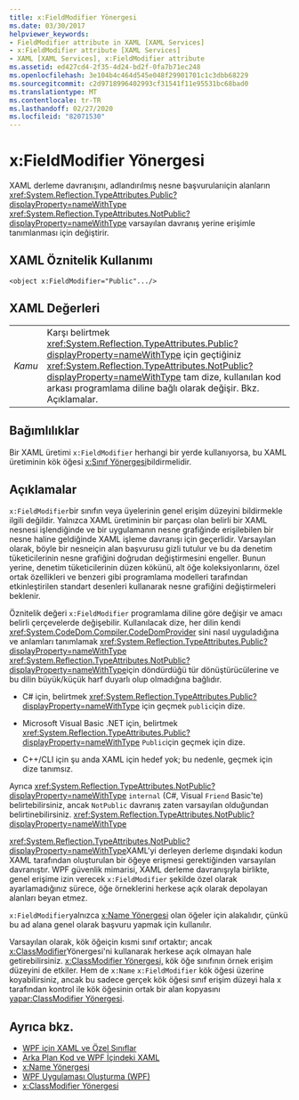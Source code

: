```yaml
---
title: x:FieldModifier Yönergesi
ms.date: 03/30/2017
helpviewer_keywords:
- FieldModifier attribute in XAML [XAML Services]
- x:FieldModifier attribute [XAML Services]
- XAML [XAML Services], x:FieldModifier attribute
ms.assetid: ed427cd4-2f35-4d24-bd2f-0fa7b71ec248
ms.openlocfilehash: 3e104b4c464d545e048f29901701c1c3dbb68229
ms.sourcegitcommit: c2d9718996402993cf31541f11e95531bc68bad0
ms.translationtype: MT
ms.contentlocale: tr-TR
ms.lasthandoff: 02/27/2020
ms.locfileid: "82071530"
---
```

# <a name="xfieldmodifier-directive"></a>x:FieldModifier Yönergesi
XAML derleme davranışını, adlandırılmış nesne başvurularıiçin alanların <xref:System.Reflection.TypeAttributes.Public?displayProperty=nameWithType> <xref:System.Reflection.TypeAttributes.NotPublic?displayProperty=nameWithType> varsayılan davranış yerine erişimle tanımlanması için değiştirir.

## <a name="xaml-attribute-usage"></a>XAML Öznitelik Kullanımı

```xaml
<object x:FieldModifier="Public".../>
```

## <a name="xaml-values"></a>XAML Değerleri

|||
|-|-|
|*Kamu*|Karşı belirtmek <xref:System.Reflection.TypeAttributes.Public?displayProperty=nameWithType> için geçtiğiniz <xref:System.Reflection.TypeAttributes.NotPublic?displayProperty=nameWithType> tam dize, kullanılan kod arkası programlama diline bağlı olarak değişir. Bkz. Açıklamalar.|

## <a name="dependencies"></a>Bağımlılıklar

 Bir XAML üretimi `x:FieldModifier` herhangi bir yerde kullanıyorsa, bu XAML üretiminin kök öğesi [x:Sınıf Yönergesi](xclass-directive.md)bildirmelidir.

## <a name="remarks"></a>Açıklamalar

`x:FieldModifier`bir sınıfın veya üyelerinin genel erişim düzeyini bildirmekle ilgili değildir. Yalnızca XAML üretiminin bir parçası olan belirli bir XAML nesnesi işlendiğinde ve bir uygulamanın nesne grafiğinde erişilebilen bir nesne haline geldiğinde XAML işleme davranışı için geçerlidir. Varsayılan olarak, böyle bir nesneiçin alan başvurusu gizli tutulur ve bu da denetim tüketicilerinin nesne grafiğini doğrudan değiştirmesini engeller. Bunun yerine, denetim tüketicilerinin düzen kökünü, alt öğe koleksiyonlarını, özel ortak özellikleri ve benzeri gibi programlama modelleri tarafından etkinleştirilen standart desenleri kullanarak nesne grafiğini değiştirmeleri beklenir.

Öznitelik değeri `x:FieldModifier` programlama diline göre değişir ve amacı belirli çerçevelerde değişebilir. Kullanılacak dize, her dilin kendi <xref:System.CodeDom.Compiler.CodeDomProvider> sini nasıl uyguladığına ve anlamları tanımlamak <xref:System.Reflection.TypeAttributes.Public?displayProperty=nameWithType> <xref:System.Reflection.TypeAttributes.NotPublic?displayProperty=nameWithType>için döndürdüğü tür dönüştürücülerine ve bu dilin büyük/küçük harf duyarlı olup olmadığına bağlıdır.

- C# için, belirtmek <xref:System.Reflection.TypeAttributes.Public?displayProperty=nameWithType> için geçmek `public`için dize.

- Microsoft Visual Basic .NET için, belirtmek <xref:System.Reflection.TypeAttributes.Public?displayProperty=nameWithType> `Public`için geçmek için dize.

- C++/CLI için şu anda XAML için hedef yok; bu nedenle, geçmek için dize tanımsız.

Ayrıca <xref:System.Reflection.TypeAttributes.NotPublic?displayProperty=nameWithType> `internal` (C#, Visual `Friend` Basic'te) belirtebilirsiniz, ancak `NotPublic` davranış zaten varsayılan olduğundan belirtinebilirsiniz. <xref:System.Reflection.TypeAttributes.NotPublic?displayProperty=nameWithType>

<xref:System.Reflection.TypeAttributes.NotPublic?displayProperty=nameWithType>XAML'yi derleyen derleme dışındaki kodun XAML tarafından oluşturulan bir öğeye erişmesi gerektiğinden varsayılan davranıştır. WPF güvenlik mimarisi, XAML derleme davranışıyla birlikte, genel erişime izin verecek `x:FieldModifier` şekilde özel olarak ayarlamadığınız sürece, öğe örneklerini herkese açık olarak depolayan alanları beyan etmez.

`x:FieldModifier`yalnızca [x:Name Yönergesi](xname-directive.md) olan öğeler için alakalıdır, çünkü bu ad alana genel olarak başvuru yapmak için kullanılır.

Varsayılan olarak, kök öğeiçin kısmi sınıf ortaktır; ancak [x:ClassModifier](xclassmodifier-directive.md)Yönergesi'ni kullanarak herkese açık olmayan hale getirebilirsiniz. [x:ClassModifier Yönergesi,](xclassmodifier-directive.md) kök öğe sınıfının örnek erişim düzeyini de etkiler. Hem de `x:Name` `x:FieldModifier` kök öğesi üzerine koyabilirsiniz, ancak bu sadece gerçek kök öğesi sınıf erişim düzeyi hala x tarafından kontrol ile kök öğesinin ortak bir alan kopyasını [yapar:ClassModifier Yönergesi](xclassmodifier-directive.md).

## <a name="see-also"></a>Ayrıca bkz.

- [WPF için XAML ve Özel Sınıflar](../../framework/wpf/advanced/xaml-and-custom-classes-for-wpf.md)
- [Arka Plan Kod ve WPF İçindeki XAML](../../framework/wpf/advanced/code-behind-and-xaml-in-wpf.md)
- [x:Name Yönergesi](xname-directive.md)
- [WPF Uygulaması Oluşturma (WPF)](../../framework/wpf/app-development/building-a-wpf-application-wpf.md)
- [x:ClassModifier Yönergesi](xclassmodifier-directive.md)
